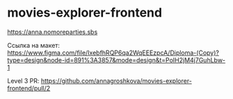 # movies-explorer-frontend

https://anna.nomoreparties.sbs

Ссылка на макет:
https://www.figma.com/file/IxebfhRQP6qa2WqEEEzpcA/Diploma-(Copy)?type=design&node-id=891%3A3857&mode=design&t=PoIH2jM4j7GuhLbw-1

Level 3 PR: https://github.com/annagroshkova/movies-explorer-frontend/pull/2
